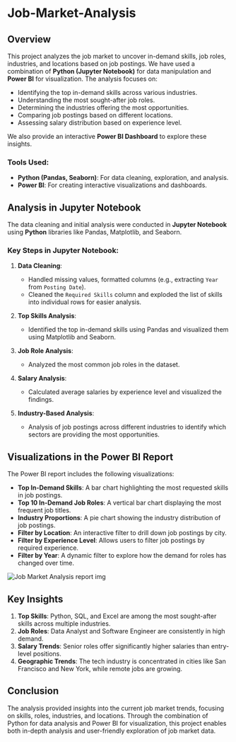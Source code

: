 # Job-Market-Analysis

## Overview
This project analyzes the job market to uncover in-demand skills, job roles, industries, and locations based on job postings.
We have used a combination of **Python (Jupyter Notebook)** for data manipulation and **Power BI** for visualization. 
The analysis focuses on:
- Identifying the top in-demand skills across various industries.
- Understanding the most sought-after job roles.
- Determining the industries offering the most opportunities.
- Comparing job postings based on different locations.
- Assessing salary distribution based on experience level.

We also provide an interactive **Power BI Dashboard** to explore these insights.

### Tools Used:
- **Python (Pandas, Seaborn)**: For data cleaning, exploration, and analysis.
- **Power BI**: For creating interactive visualizations and dashboards.


## Analysis in Jupyter Notebook
The data cleaning and initial analysis were conducted in **Jupyter Notebook** using **Python** libraries like Pandas, Matplotlib, and Seaborn.

### Key Steps in Jupyter Notebook:
1. **Data Cleaning**: 
   - Handled missing values, formatted columns (e.g., extracting `Year` from `Posting Date`).
   - Cleaned the `Required Skills` column and exploded the list of skills into individual rows for easier analysis.

2. **Top Skills Analysis**:
   - Identified the top in-demand skills using Pandas and visualized them using Matplotlib and Seaborn.

3. **Job Role Analysis**:
   - Analyzed the most common job roles in the dataset.
   
4. **Salary Analysis**:
   - Calculated average salaries by experience level and visualized the findings.
  
5. **Industry-Based Analysis**:
   - Analysis of job postings across different industries to identify which sectors are providing the most opportunities. 
  
## Visualizations in the Power BI Report
The Power BI report includes the following visualizations:

- **Top In-Demand Skills**: A bar chart highlighting the most requested skills in job postings.
- **Top 10 In-Demand Job Roles**: A vertical bar chart displaying the most frequent job titles.
- **Industry Proportions**: A pie chart showing the industry distribution of job postings.
- **Filter by Location**: An interactive filter to drill down job postings by city.
- **Filter by Experience Level**: Allows users to filter job postings by required experience.
- **Filter by Year**: A dynamic filter to explore how the demand for roles has changed over time.


![Job Market Analysis report img](https://github.com/user-attachments/assets/34365e12-fdcb-48e0-bcf8-6b10d365ae78)


## Key Insights
1. **Top Skills**: Python, SQL, and Excel are among the most sought-after skills across multiple industries.
2. **Job Roles**: Data Analyst and Software Engineer are consistently in high demand.
3. **Salary Trends**: Senior roles offer significantly higher salaries than entry-level positions.
4. **Geographic Trends**: The tech industry is concentrated in cities like San Francisco and New York, while remote jobs are growing.


## Conclusion
The analysis provided insights into the current job market trends, focusing on skills, roles, industries, and locations. Through the combination of Python for data analysis and Power BI for visualization, this project enables both in-depth analysis and user-friendly exploration of job market data.


